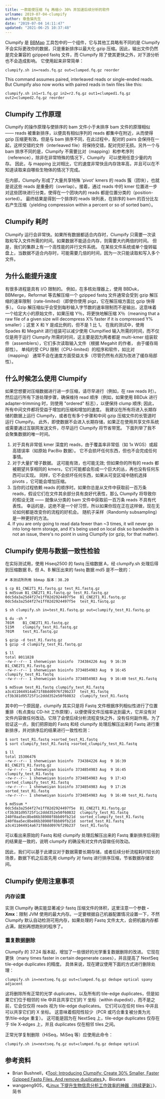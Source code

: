 ```yaml
---
title: 一款能使压缩 fq 再缩小 30% 并加速后续分析的软件
urlname: 2019-07-04-clumpify
author: 章鱼猫先生
date: "2019-07-04 14:11:47"
updated: "2021-06-25 10:37:48"
---
```


Clumpify 是 [BBMap](https://sourceforge.net/projects/bbmap/) 工具包中的一个组件，它与其他工具略有不同的是 Clumpify 不会实际更改你的数据，只是重新排序以最大化 gzip 压缩。因此，输出文件仍然是完全兼容的 gzipped fastq 文件，而 Clumpify 除了使其更快之外，对下游分析也不会造成影响。 它使用起来非常简单：

    clumpify.sh in=reads.fq.gz out=clumped.fq.gz reorder

This command assumes paired, interleaved reads or single-ended reads. But Clumpify also now works with paired reads in twin files like this:

    clumpify.sh in1=r1.fq.gz in2=r2.fq.gz out1=clumped1.fq.gz out2=clumped2.fq.gz reorder

## Clumpify 工作原理

Clumpify 的操作原理与使排序的 bam 文件小于未排序 bam 文件的原理相似 —— reads 被重新排序，以便具有相似序列的 reads 都集中在附近，从而使得 gzip 压缩更有效。但是与 bam 排序不同，在此过程中，配对的 pairs 会保持在一起，这样交错的文件（interleaved file）将保持交错，配对完好无损。另外一个与 bam 排序不同的是，Clumpify 不需要比对（mapping）和参考序列（reference），除非在非常特殊的情况下，Clumpify   可以使用任意少量的内存。 因此，与 mapping 比对相比，它的速度非常快且内存效率高，并且可以在不知道读取来自哪些生物体的情况下完成。

在内部，Clumpify 形成了大量共享特殊 'pivot' kmers 的 reads 簇（团块），也就是说这些 reads 是重叠的（overlap）。接着，通过 reads 中的 kmer 位置进一步对这些团块进行分类，使得在一个团块内的 reads 都是位置分类的（position-sorted）。 最终结果是得到一个排序的 reads 块列表，在排序的 bam 的百分比左右产生压缩（yielding compression within a percent or so of sorted bam）。

## Clumpify 耗时

Clumpify 运行会非常快。如果所有数据都适合内存时，Clumpify 只需要一次读取和写入文件所需的时间。如果数据不能适合内存，则需要大约两倍的时间。 但是，我们的集群上有一个高性能的并行文件系统。 在某些文件系统或单个旋转磁盘上，当数据不适合内存时，可能需要几倍的时间，因为一次只能读取和写入多个文件。

## 为什么能提升速度

有很多进程是具有 I/O 限制的。 例如，在多核处理器上，使用 BBDuk，BBMerge，Reformat 等去解压缩一个 gzipped fastq 文件通常会受到 gzip 解压缩的速率限制（rate-limited）（即使你使用 pigz，它在解压缩方面比 gzip 快得多）。 Gzip 解压缩似乎会受到每秒输入字节数的速率限制而不是输出，这意味着一个给定大小的原始文件，如果压缩 Y％，将更快地解压缩 X％（meaning that a raw file of a given size will decompress X% faster if it is compressed Y% smaller）；这里 X 和 Y 是成比例的，但不是 1 比 1。 在我的测试中，使用 Spades 和 Megahit 进行组装可以减少使用 Clumpified 输入所需的时间，而不仅仅是用于运行 Clumpify 所需的时间，这主要是因为两者都是 multi-kmer 组装软件（assemblers），它们多次读取输入文件（根据 Megahit 的作者， 由于缓存局部性）。 单纯的受 CPU 限制（CPU-limited）的程序和软件，如比对（mapping） 通常不会在速度方面受益太多（尽管仍然有点因为改进了缓存局部性）。

## 什么时候怎么使用 Clumpify

如果您想要对压缩数据进行进一步压缩，请尽早进行（例如，在 raw reads 时）。 然后运行所有下游处理步骤，确保维持 read 顺序（例如，如果使用 BBDuk 进行 adapter-trimming 时，则使用 "ordered" 标志），以便保持 clump 顺序; 因此，所有中间文件都将受益于增加的压缩和增加的速度。 我建议在所有将进入长期存储的数据上运行 Clumpify，或者在有多个步骤和中间 gzip 压缩文件的长管道时运行 Clumpify。 此外，即使数据不会进入长期存储，如果正在使用共享文件系统或需要通过互联网发送文件，尽早运行 Clumpify 将节省带宽。 下面列举了我不会聚集数据的唯一时间。

1.  对于具有非常低 kmer 深度的 reads，由于覆盖率非常低（如 1x WGS）或超高错误率（如原始 PacBio 数据）。 它不会损坏任何东西，但也不会完成任何事情。
2.  对于大量扩增子数据。 这可能有效，也可能无效; 但如果你的所有的 reads 都被期望共享相同的 kmers，它们可能都会形成一个巨大的丛，再也没有任何东西可以实现。 同样，它不会损坏任何东西，如果从可变区域中随机选择 pivots ，它可能会增加压缩。
3.  当你的过程依赖 reads 的顺序时。如果你总是从文件中获取前一百万条 reads，假设它们在文件其余部分具有良好代表性，那么 Clumpify 将导致你的假设无效 —— 就像从分类的 bam 文件中获取前一百万条 reads 不具有代表性。 幸运的是，这绝不是一个好习惯，所以如果你现在正在这样做，现在无论如何都是改变你的流程的好机会。 随机子采样（Randomly subsampling）是一种更好的方法。
4.  If you are only going to read data fewer than \~3 times, it will never go into long-term storage, and it's being used on local disk so bandwidth is not an issue, there's no point in using Clumpify (or gzip, for that matter).

## Clumpify 使用与数据一致性检验

在实际测试用，使用 Hiseq2500 的 fastq 压缩数据 A，经 clumpify.sh 处理后得到压缩数据 B，但 A、B 解压出来的 fastq 数据 md5 是不一致的：

    # 本测试所所用 bbmap 版本：38.20

    $ cp B1_CNE2T1_R1.fastq.gz test_R1.fastq.gz
    $ md5sum B1_CNE2T1_R1.fastq.gz test_R1.fastq.gz
    0dc5da3a25d4f27e1ff02d2924497f5e  B1_CNE2T1_R1.fastq.gz
    0dc5da3a25d4f27e1ff02d2924497f5e  test_R1.fastq.gz

    $ sh clumpify.sh in=test_R1.fastq.gz out=clumpify_test_R1.fastq.gz

    $ du -sh *
    701M    B1_CNE2T1_R1.fastq.gz
    515M    clumpify_test_R1.fastq.gz
    701M    test_R1.fastq.gz

    $ gzip -d test_R1.fastq.gz
    $ gzip -d clumpify_test_R1.fastq.gz

    $ ll
    total 8011828
    -rw-r--r-- 1 shenweiyan bioinfo  734384226 Aug  9 16:39 B1_CNE2T1_R1.fastq.gz
    -rw-r--r-- 1 shenweiyan bioinfo 3734854983 Aug  9 16:45 clumpify_test_R1.fastq
    -rw-r--r-- 1 shenweiyan bioinfo 3734854983 Aug  9 16:40 test_R1.fastq

    $ md5sum test_R1.fastq clumpify_test_R1.fastq
    a3c411044914a671f88dd0976f29b237  test_R1.fastq
    cf3b381d95725f1c2ddd352e50f60832  clumpify_test_R1.fastq

其中的一个原因是，clumpify 其实只是将 Fastq 文件根据序列相似性进行了位置重排（有点类似 CD-hit 工作原理），以便使得文件压缩率达到最大，它并没有对文件内容做任何改动。它除了会使后续分析流程变快之外，没有任何副作用。为了验证这一点，我们把原始的 Fastq 和经 clumpify 处理后解压出来的 Fastq 进行重新排序，并对排序后的结果进行一致性检测：

    $ sort test_R1.fastq >sorted_test_R1.fastq
    $ sort clumpify_test_R1.fastq >sorted_clumpify_test_R1.fastq

    $ ll
    total 15306476
    -rw-r--r-- 1 shenweiyan bioinfo  734384226 Aug  9 16:39 B1_CNE2T1_R1.fastq.gz
    -rw-r--r-- 1 shenweiyan bioinfo 3734854983 Aug  9 16:45 clumpify_test_R1.fastq
    -rw-r--r-- 1 shenweiyan bioinfo 3734854983 Aug  9 17:43 sorted_clumpify_test_R1.fastq
    -rw-r--r-- 1 shenweiyan bioinfo 3734854983 Aug  9 17:26 sorted_test_R1.fastq
    -rw-r--r-- 1 shenweiyan bioinfo 3734854983 Aug  9 16:40 test_R1.fastq

    $ md5sum *
    0dc5da3a25d4f27e1ff02d2924497f5e  B1_CNE2T1_R1.fastq.gz
    cf3b381d95725f1c2ddd352e50f60832  clumpify_test_R1.fastq
    240f0aa5ec8be86b38908f8bb09fb21d  sorted_clumpify_test_R1.fastq
    240f0aa5ec8be86b38908f8bb09fb21d  sorted_test_R1.fastq
    a3c411044914a671f88dd0976f29b237  test_R1.fastq

可以看出来原始的 Fastq 和经 clumpify 处理后解压出来的 Fastq 重新排序后得到的结果是一致的，说明 clumpify 的确没有对文件内容做任何改动。

因此，我们可以基于此建议对于数据需要长期存储，或者后续分析流程耗时较长的场景，数据下机之后首先用 clumpify 对 fastq 进行排序压缩，节省数据存储空间。

## Clumpify 使用注意事项

### 内存设置

实测 Clumpify 确实能显著减少 fastq 压缩文件的体积，这里注意一个参数 **-Xmx**：限制 JVM 使用的最大内存。一定要根据自己机器配置情况设置一下，不然 Clumpify 默认自动检测可用内存，如果处理的 Fastq 文件太大，会把机器内存都占满，就别再想跑别的程序了。

### 重复数据删除

Clumpify 的 37.24 版本起，增加了一些很好的光学重复数据删除的改进。 它现在更快（many times faster in certain degenerate cases），并且提高了 NextSeq tile-edge duplicates 的精度。 具体来说，现在建议使用下面的方式进行删除处理：

    clumpify.sh in=nextseq.fq.gz out=clumped.fq.gz dedupe optical spany adjacent

这将删除所有正常的光学 duplicates，以及所有的 tile-edge duplicates，但是如果它们位于相邻的 tile 中并且共享它们的 Y 坐标（within dupedist），而不是之前，它会仅仅将 reads 视为 tile-edge duplicates。 它们可以在任何 tiles 中并且可以共享它们的 X 坐标。 这意味着假阳性较少（PCR 或巧合重复被分类为光学/tile-edge 重复）。 这可能是因为在 NextSeq 上，tile-edge duplicates 仅存在于 tile X-edges 上，并且 duplicates 仅在相邻 tiles 之间。

正常光学复制删除（HiSeq，MiSeq 等）应使用此命令：

    clumpify.sh in=nextseq.fq.gz out=clumped.fq.gz dedupe optical

## 参考资料

- Brian Bushnell，《[Tool: Introducing Clumpify: Create 30% Smaller, Faster Gzipped Fastq Files. And remove duplicates.](https://www.biostars.org/p/225338/)》，Biostars
- wangpeng905，《[Linux 下提升生物信息分析工作效率的神器（持续更新）](https://www.jianshu.com/p/13d0575fa08b)》，简书
